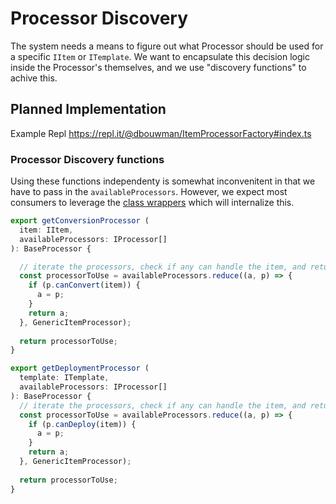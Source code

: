 # Processor Discovery

The system needs a means to figure out what Processor should be used for a specific `IItem` or `ITemplate`. We want to encapsulate this decision logic inside the Processor's themselves, and we use "discovery functions" to achive this.

## Planned Implementation
Example Repl https://repl.it/@dbouwman/ItemProcessorFactory#index.ts

### Processor Discovery functions

Using these functions independenty is somewhat inconvenitent in that we have to pass in the `availableProcessors`. However, we expect most consumers to leverage the [class wrappers](./class-wrappers.md) which will internalize this.

```js
export getConversionProcessor (
  item: IItem,
  availableProcessors: IProcessor[]
): BaseProcessor {

  // iterate the processors, check if any can handle the item, and return an instance
  const processorToUse = availableProcessors.reduce((a, p) => {
    if (p.canConvert(item)) {
      a = p;
    }
    return a;
  }, GenericItemProcessor);
  
  return processorToUse;
}

export getDeploymentProcessor (
  template: ITemplate,
  availableProcessors: IProcessor[]
): BaseProcessor {
  // iterate the processors, check if any can handle the item, and return an instance
  const processorToUse = availableProcessors.reduce((a, p) => {
    if (p.canDeploy(item)) {
      a = p;
    }
    return a;
  }, GenericItemProcessor);
  
  return processorToUse;
}
```